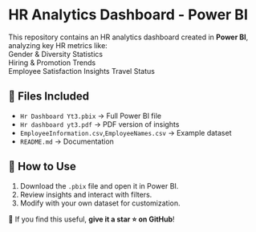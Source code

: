 # HR Analytics Dashboard - Power BI  
This repository contains an HR analytics dashboard created in **Power BI**, analyzing key HR metrics like:  
Gender & Diversity Statistics  
Hiring & Promotion Trends  
Employee Satisfaction Insights 
Travel Status 

## 📂 Files Included  
- `Hr Dashboard Yt3.pbix` → Full Power BI file  
- `Hr dashboard yt3.pdf` → PDF version of insights  
- `EmployeeInformation.csv`,`EmployeeNames.csv` → Example dataset  
- `README.md` → Documentation  


## 📢 How to Use  
1. Download the `.pbix` file and open it in Power BI.  
2. Review insights and interact with filters.  
3. Modify with your own dataset for customization.  

 

🚀 If you find this useful, **give it a star ⭐ on GitHub**!  
